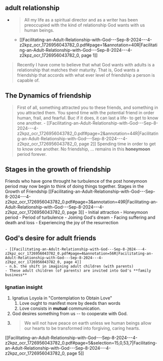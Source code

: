 ## adult relationship
- > All my life as a spiritual director  and as a writer has been preoccupied with the kind of relationship God wants with us human beings.
	- [[Facilitating-an-Adult-Relationship-with-God---Sep-8-2024---4-z2kpz_ocr_1726956043782_0.pdf#page=1&annotation=40R|Facilitating-an-Adult-Relationship-with-God---Sep-8-2024---4-z2kpz_ocr_1726956043782_0, page 1]]
> Recently I have come to believe that what God wants with adults is a relationship that matches their maturity. That is, God wants a friendship that accords with what ever level of friendship a person is capable of.
## The Dynamics of friendship
> First of all, something attracted  you to these  friends, and something in you attracted them.
> You spend time with the potential friend in order human, frail, and fearful. Buc if it does, it can last a life- to get to know one another.
	- [[Facilitating-an-Adult-Relationship-with-God---Sep-8-2024---4-z2kpz_ocr_1726956043782_0.pdf#page=2&annotation=44R|Facilitating-an-Adult-Relationship-with-God---Sep-8-2024---4-z2kpz_ocr_1726956043782_0, page 2]]
Spending time in order to get to know one another.
No friendship, ... remains in this **honeymoon** period forever.
## Stages in the growth of friendship
Friends who have gone throught he turbulence of the post honeymoon period may now begin to think of doing things together.
Stages in the Growth of Friendship [[Facilitating-an-Adult-Relationship-with-God---Sep-8-2024---4-z2kpz_ocr_1726956043782_0.pdf#page=3&annotation=49R|Facilitating-an-Adult-Relationship-with-God---Sep-8-2024---4-z2kpz_ocr_1726956043782_0, page 3]]
	- Initial attraction
	- Honeymoon period
	- Period of turbulence
	- Joining God's dream
	- Facing suffering and death and loss
	- Experiencing the joy of the resurrection
## God's desire for adult friends
	- [[Facilitating-an-Adult-Relationship-with-God---Sep-8-2024---4-z2kpz_ocr_1726956043782_0.pdf#page=4&annotation=56R|Facilitating-an-Adult-Relationship-with-God---Sep-8-2024---4-z2kpz_ocr_1726956043782_0, page 4]]
	- n.b. the shift in imagining adult children (with parents) 
	- These adult children (of parents) are invited into God's **family business**
### Ignatian insight
1. Ignatius Loyola in "Contemplation to Obtain Love"
	1. Love ought to manifest more by deeds than words
	2. Love consists in **mutual** communication.
2. God desires something from us -- to cooperate with God.
3. > We will not have peace on earth unless we human beings allow our hearts to be transformed into forgiving, caring hearts.

[[Facilitating-an-Adult-Relationship-with-God---Sep-8-2024---4-z2kpz_ocr_1726956043782_0.pdf#page=5&selection=15,0,53,7|Facilitating-an-Adult-Relationship-with-God---Sep-8-2024---4-z2kpz_ocr_1726956043782_0, page 5]]
